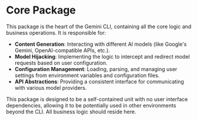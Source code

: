 # Core Package

This package is the heart of the Gemini CLI, containing all the core logic and business operations. It is responsible for:

- **Content Generation**: Interacting with different AI models (like Google's Gemini, OpenAI-compatible APIs, etc.).
- **Model Hijacking**: Implementing the logic to intercept and redirect model requests based on user configuration.
- **Configuration Management**: Loading, parsing, and managing user settings from environment variables and configuration files.
- **API Abstractions**: Providing a consistent interface for communicating with various model providers.

This package is designed to be a self-contained unit with no user interface dependencies, allowing it to be potentially used in other environments beyond the CLI. All business logic should reside here. 